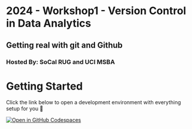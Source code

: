 # 2024 - Workshop1 - Version Control in Data Analytics
## Getting real with git and Github
### Hosted By: SoCal RUG and UCI MSBA

# Getting Started

Click the link below to open a development environment with everything setup for you 💝

[![Open in GitHub Codespaces](https://github.com/codespaces/badge.svg)](https://codespaces.new/socalrug/2024-Workshop1?quickstart=1)

